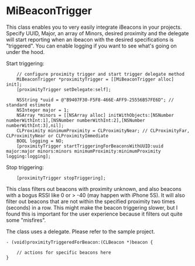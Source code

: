 MiBeaconTrigger
=========================

This class enables you to very easily integrate iBeacons in your projects. Specify UUID, Major, an array of Minors, desired proximity and the delegate will start reporting when an ibeacon with the desired specifications is "triggered". You can enable logging if you want to see what's going on under the hood.

Start triggering:

        // configure proximity trigger and start trigger delegate method
        MiBeaconTrigger *proximityTrigger = [[MiBeaconTrigger alloc] init];
        [proximityTrigger setDelegate:self];
        
        NSString *uuid = @"B9407F30-F5F8-466E-AFF9-25556B57FE6D"; // standard estimote
        NSInteger major = 1;
        NSArray *minors = [[NSArray alloc] initWithObjects:[NSNumber numberWithInt:1],[NSNumber numberWithInt:2],[NSNumber numberWithInt:3],nil];
        CLProximity minimumProximity = CLProximityNear; // CLProximityFar, CLProximityNear or CLProximityImmediate
        BOOL logging = NO;
        [proximityTrigger startTriggeringForBeaconsWithUUID:uuid major:major minors:minors minimumProximity:minimumProximity logging:logging];


Stop triggering:

        [proximityTrigger stopTriggering];

This class filters out beacons with proximity unknown, and also beacons with a bogus RSSI like 0 or > -40 (may happen with iPhone 5S). It will also filter out beacons that are not within the specified proximity two times (seconds) in a row. This might make the beacon triggering slower, but I found this is important for the user experience because it filters out quite some "misfires".

The class uses a delegate. Please refer to the sample project.

    - (void)proximityTriggeredForBeacon:(CLBeacon *)beacon {
    
        // actions for specific beacons here
    }
